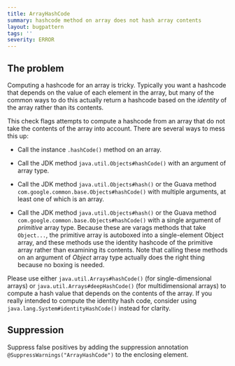 ```yaml
---
title: ArrayHashCode
summary: hashcode method on array does not hash array contents
layout: bugpattern
tags: ''
severity: ERROR
---
```


<!--
*** AUTO-GENERATED, DO NOT MODIFY ***
To make changes, edit the @BugPattern annotation or the explanation in docs/bugpattern.
-->

## The problem
Computing a hashcode for an array is tricky. Typically you want a hashcode that
depends on the value of each element in the array, but many of the common ways
to do this actually return a hashcode based on the _identity_ of the array
rather than its contents.

This check flags attempts to compute a hashcode from an array that do not take
the contents of the array into account. There are several ways to mess this up:

*   Call the instance `.hashCode()` method on an array.

*   Call the JDK method `java.util.Objects#hashCode()` with an argument of array
    type.

*   Call the JDK method `java.util.Objects#hash()` or the Guava method
    `com.google.common.base.Objects#hashCode()` with multiple arguments, at
    least one of which is an array.

*   Call the JDK method `java.util.Objects#hash()` or the Guava method
    `com.google.common.base.Objects#hashCode()` with a single argument of
    _primitive_ array type. Because these are varags methods that take
    `Object...`, the primitive array is autoboxed into a single-element Object
    array, and these methods use the identity hashcode of the primitive array
    rather than examining its contents. Note that calling these methods on an
    argument of _Object_ array type actually does the right thing because no
    boxing is needed.

Please use either `java.util.Arrays#hashCode()` (for single-dimensional arrays)
or `java.util.Arrays#deepHashCode()` (for multidimensional arrays) to compute a
hash value that depends on the contents of the array. If you really intended to
compute the identity hash code, consider using
`java.lang.System#identityHashCode()` instead for clarity.

## Suppression
Suppress false positives by adding the suppression annotation `@SuppressWarnings("ArrayHashCode")` to the enclosing element.
